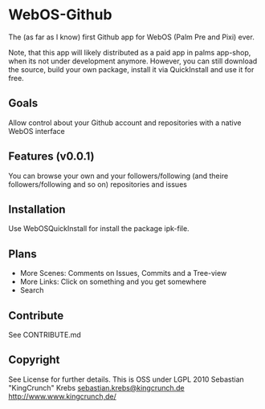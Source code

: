 WebOS-Github
===
The (as far as I know) first Github app for WebOS (Palm Pre and Pixi) ever.

Note, that this app will likely distributed as a paid app in palms app-shop, when its not under development anymore.
However, you can still download the source, build your own package, install it via QuickInstall and use it for free.

Goals
---
Allow control about your Github account and repositories with a native WebOS interface

Features (v0.0.1)
----
You can browse your own and your followers/following (and theire followers/following and so on) repositories and issues

Installation
----
Use WebOSQuickInstall for install the package ipk-file.

Plans
---
- More Scenes: Comments on Issues, Commits and a Tree-view
- More Links: Click on something and you get somewhere
- Search

Contribute
---
See CONTRIBUTE.md

Copyright
---
See License for further details. This is OSS under LGPL
2010
Sebastian "KingCrunch" Krebs
sebastian.krebs@kingcrunch.de
http://www.www.kingcrunch,de/
